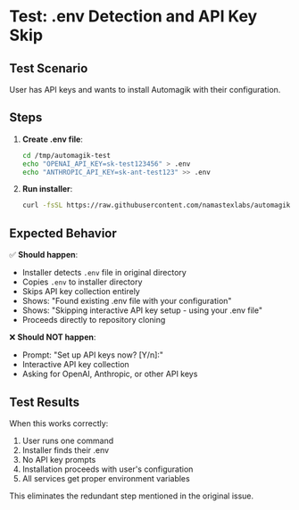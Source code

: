 # Test: .env Detection and API Key Skip

## Test Scenario

User has API keys and wants to install Automagik with their configuration.

## Steps

1. **Create .env file**:
   ```bash
   cd /tmp/automagik-test
   echo "OPENAI_API_KEY=sk-test123456" > .env
   echo "ANTHROPIC_API_KEY=sk-ant-test123" >> .env
   ```

2. **Run installer**:
   ```bash
   curl -fsSL https://raw.githubusercontent.com/namastexlabs/automagik-start/main/interactive.sh | bash
   ```

## Expected Behavior

✅ **Should happen**:
- Installer detects `.env` file in original directory
- Copies `.env` to installer directory  
- Skips API key collection entirely
- Shows: "Found existing .env file with your configuration"
- Shows: "Skipping interactive API key setup - using your .env file"
- Proceeds directly to repository cloning

❌ **Should NOT happen**:
- Prompt: "Set up API keys now? [Y/n]:"
- Interactive API key collection
- Asking for OpenAI, Anthropic, or other API keys

## Test Results

When this works correctly:
1. User runs one command
2. Installer finds their .env
3. No API key prompts
4. Installation proceeds with user's configuration
5. All services get proper environment variables

This eliminates the redundant step mentioned in the original issue.